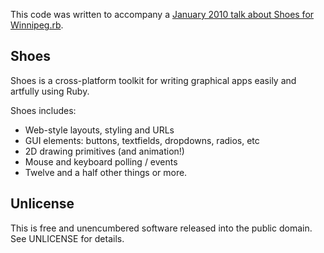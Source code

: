 This code was written to accompany a [January 2010 talk about Shoes for Winnipeg.rb](http://stungeye.com/shoes2011/).

## Shoes

Shoes is a cross-platform toolkit for writing graphical apps easily and artfully using Ruby.

Shoes includes:

* Web-style layouts, styling and URLs
* GUI elements: buttons, textfields, dropdowns, radios, etc
* 2D drawing primitives (and animation!)
* Mouse and keyboard polling / events
* Twelve and a half other things or more.

## Unlicense

This is free and unencumbered software released into the public domain.  See UNLICENSE for details.